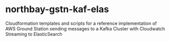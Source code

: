 # northbay-gstn-kaf-elas
Cloudformation templates and scripts for a reference implementation of AWS Ground Station sending messages to a Kafka Cluster with Cloudwatch Streaming to ElasticSearch
